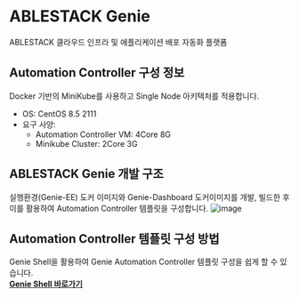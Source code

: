 # ABLESTACK Genie
ABLESTACK 클라우드 인프라 및 애플리케이션 배포 자동화 플랫폼

## Automation Controller 구성 정보
Docker 기반의 MiniKube를 사용하고 Single Node 아키텍처를 적용합니다.
- OS: CentOS 8.5 2111
- 요구 사양:
  - Automation Controller VM: 4Core 8G
  - Minikube Cluster: 2Core 3G

## ABLESTACK Genie 개발 구조
실행환경(Genie-EE) 도커 이미지와 Genie-Dashboard 도커이미지를 개발, 빌드한 후 이를 활용하여 Automation Controller 템플릿을 구성합니다.
![image](https://user-images.githubusercontent.com/34114265/183317067-fdc0b941-0c1c-4b57-b0de-bd2fc123c03f.png)

## Automation Controller 템플릿 구성 방법
Genie Shell을 활용하여 Genie Automation Controller 템플릿 구성을 쉽게 할 수 있습니다. <br>
<b>[Genie Shell 바로가기](./genie-shell/)</b>


